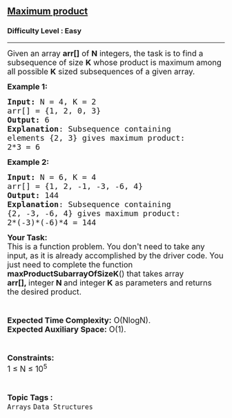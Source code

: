 <h2><a href="https://practice.geeksforgeeks.org/problems/maximum-product4633/1">Maximum product</a></h2><h3>Difficulty Level : Easy</h3><hr><div class="problems_problem_content__Xm_eO"><p><span style="font-size:18px">Given an array <strong>arr[]</strong> of <strong>N</strong> integers, the task is to find a subsequence of size <strong>K</strong> whose product is maximum among all possible <strong>K</strong> sized subsequences of a given array.</span></p>

<p><span style="font-size:18px"><strong>Example 1:</strong></span></p>

<pre><span style="font-size:18px"><strong>Input: </strong>N = 4, K = 2
arr[] = {1, 2, 0, 3} 
<strong>Output:</strong> 6
<strong>Explanation</strong>: Subsequence containing 
elements {2, 3} gives maximum product: 
2*3 = 6</span></pre>

<p><span style="font-size:18px"><strong>Example 2:</strong></span></p>

<pre><span style="font-size:18px"><strong>Input: </strong>N = 6, K = 4
arr[] = {1, 2, -1, -3, -6, 4}
<strong>Output:</strong> 144
<strong>Explanation</strong>: Subsequence containing 
{2, -3, -6, 4} gives maximum product: 
2*(-3)*(-6)*4 = 144</span></pre>

<p><span style="font-size:18px"><strong>Your Task:</strong><br>
This is a function problem. You don't need to take any input, as it is already accomplished by the driver code. You just need to complete the function <strong>maxProductSubarrayOfSizeK</strong>() that takes array<strong> arr[],&nbsp;</strong>integer<strong> N </strong>and&nbsp;integer<strong> K</strong>&nbsp;as parameters and returns the desired product.</span></p>

<p>&nbsp;</p>

<p><span style="font-size:18px"><strong>Expected Time Complexity:</strong> O(NlogN).<br>
<strong>Expected Auxiliary Space:</strong> O(1).</span></p>

<p>&nbsp;</p>

<p><span style="font-size:18px"><strong>Constraints:</strong><br>
1 ≤ N ≤ 10<sup>5</sup></span></p>
</div><br><p><span style=font-size:18px><strong>Topic Tags : </strong><br><code>Arrays</code>&nbsp;<code>Data Structures</code>&nbsp;